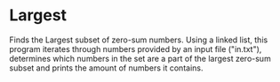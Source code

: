# Largest
Finds the Largest subset of zero-sum numbers.
Using a linked list, this program iterates through numbers provided by an input file ("in.txt"), 
determines which numbers in the set are a part of the largest zero-sum subset and prints the amount of numbers it contains.
